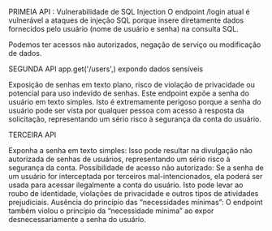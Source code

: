 PRIMEIA API : Vulnerabilidade de SQL Injection
O endpoint /login atual é vulnerável a ataques de injeção SQL porque insere diretamente dados fornecidos pelo usuário (nome de usuário e senha) na consulta SQL.

Podemos ter acessos não autorizados, negação de serviço ou modificação de dados.

SEGUNDA API app.get('/users',) expondo dados sensíveis

Exposição de senhas em texto plano, risco de violação de privacidade ou potencial para uso indevido de senhas.
Este endpoint expõe a senha do usuário em texto simples. Isto é extremamente perigoso porque a senha do usuário pode ser vista por qualquer pessoa com acesso à resposta da solicitação, representando um sério risco à segurança da conta do usuário.

TERCEIRA API 

Exponha a senha em texto simples: Isso pode resultar na divulgação não autorizada de senhas de usuários, representando um sério risco à segurança da conta.
Possibilidade de acesso não autorizado: Se a senha de um usuário for interceptada por terceiros mal-intencionados, ela poderá ser usada para acessar ilegalmente a conta do usuário. Isto pode levar ao roubo de identidade, violações de privacidade e outros tipos de atividades prejudiciais.
Ausência do princípio das “necessidades mínimas”: O endpoint também violou o princípio da “necessidade mínima” ao expor desnecessariamente a senha do usuário. 
